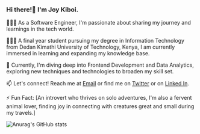 ### Hi there!👋 I'm Joy Kiboi.

👩🏻‍💻 As a Software Engineer, I'm passionate about sharing my journey and learnings in the tech world.


👩🏻‍🎓 A final year student pursuing my degree in Information Technology from Dedan Kimathi University of Technology, Kenya, I am currently immersed in learning and expanding my knowledge base.

💭 Currently, I'm diving deep into Frontend Development and Data Analytics, exploring new techniques and technologies to broaden my skill set.

📫 Let's connect! Reach me at [Email](zaki.dev22@gmail.com) or find me on [Twitter](https://twitter.com/Joy_Kiboi) or on [Linked In](https://www.linkedin.com/in/joy-kiboi-917661278/).

⚡ Fun Fact: [An introvert who thrives on solo adventures, I'm also a fervent animal lover, finding joy in connecting with creatures great and small during my travels.]

![Anurag's GitHub stats](https://github-readme-stats.vercel.app/api?username=Muthonikiboi&show_icons=true&theme=midnight-purple)
